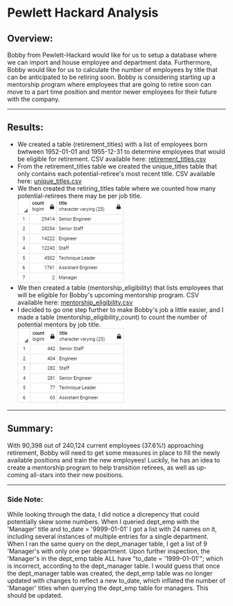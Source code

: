 # Pewlett Hackard Analysis

## Overview:
Bobby from Pewlett-Hackard would like for us to setup a database where we can import and house employee and department data. Furthermore, Bobby would like for us to calculate the number of employees by title that can be anticipated to be retiring soon. Bobby is considering starting up a mentorship program where employees that are going to retire soon can move to a part time position and mentor newer employees for their future with the company.

---
## Results:
 - We created a table (retirement_titles) with a list of employees born bwtween 1952-01-01 and 1955-12-31 to determine employees that would be eligible for retirement. CSV available here: [retirement_titles.csv](Data/retirement_titles.csv)  
 - From the retirement_titles table we created the unique_titles table that only contains each potential-retiree's most recent title. CSV available here: [unique_titles.csv](Data/unique_titles.csv)  
 - We then created the retiring_titles table where we counted how many potential-retirees there may be per job title.  
   ![Number Retiring by Title](Resources/retiring_titles.png)  
 - We then created a table (mentorship_eligibility) that lists employees that will be eligible for Bobby's upcoming mentorship program. CSV available here: [mentorship_eligibility.csv](Data/mentorship_eligibility.csv)  
 - I decided to go one step further to make Bobby's job a little easier, and I made a table (mentorship_eligibility_count) to count the number of potential mentors by job title.  
   ![mentorship_eligibility_count](Resources/mentorship_eligibility_count.png)  

---
## Summary:
With 90,398 out of 240,124 current employees (37.6%!) approaching retirement, Bobby will need to get some measures in place to fill the newly available positions and train the new employees! Luckily, he has an idea to create a mentorship program to help transition retirees, as well as up-coming all-stars into their new positions.

---
### Side Note:
While looking through the data, I did notice a dicrepency that could potentially skew some numbers. When I queried dept_emp with the 'Manager' title and to_date = '9999-01-01' I got a list with 24 names on it, including several instances of multiple entries for a single department. When I ran the same query on the dept_manager table, I get a list of 9 'Manager's with only one per department. Upon further inspection, the 'Manager's in the dept_emp table ALL have "to_date = '1999-01-01'"; which is incorrect, according to the dept_manager table. I would guess that once the dept_manager table was created, the dept_emp table was no longer updated with changes to reflect a new to_date, which inflated the number of 'Manager' titles when querying the dept_emp table for managers. This should be updated.
